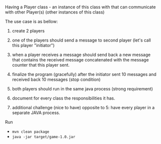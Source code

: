 Having a Player class - an instance of this class with that can communicate with other Player(s) (other instances of this class)

The use case is as bellow:

1. create 2 players

2. one of the players should send a message to second player (let's call this player "initiator")

3. when a player receives a message should send back a new message that contains the received message concatenated with the message counter that this player sent.

4. finalize the program (gracefully) after the initiator sent 10 messages and received back 10 messages (stop condition)

5. both players should run in the same java process (strong requirement)

6. document for every class the responsibilities it has.

7. additional challenge (nice to have) opposite to 5: have every player in a separate JAVA process.

Run
- `mvn clean package`
- `java -jar target/game-1.0.jar`
